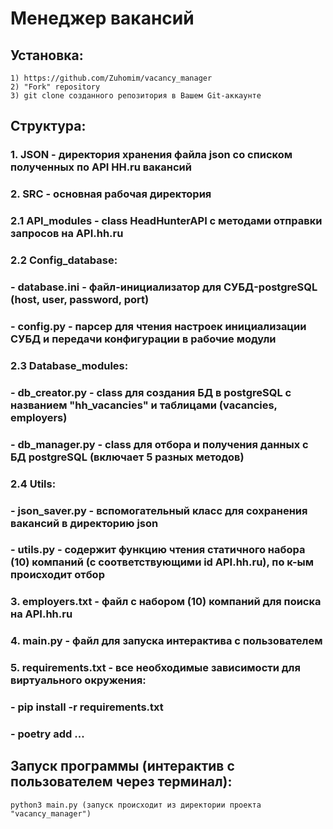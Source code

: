 # Менеджер вакансий

## Установка:

```
1) https://github.com/Zuhomim/vacancy_manager
2) "Fork" repository
3) git clone созданного репозитория в Вашем Git-аккаунте
```

## Структура:

### 1. JSON - директория хранения файла json со списком полученных по API HH.ru вакансий

### 2. SRC - основная рабочая директория

### 2.1 API_modules - class HeadHunterAPI с методами отправки запросов на API.hh.ru

### 2.2 Config_database:

### - database.ini - файл-инициализатор для СУБД-postgreSQL (host, user, password, port)

### - config.py - парсер для чтения настроек инициализации СУБД и передачи конфигурации в рабочие модули

### 2.3 Database_modules:

### - db_creator.py - class для создания БД в postgreSQL с названием "hh_vacancies" и таблицами (vacancies, employers)

### - db_manager.py - class для отбора и получения данных с БД postgreSQL (включает 5 разных методов)

### 2.4 Utils:

### - json_saver.py - вспомогательный класс для сохранения вакансий в директорию json

### - utils.py - содержит функцию чтения статичного набора (10) компаний (с соответствующими id API.hh.ru), по к-ым происходит отбор

### 3. employers.txt - файл с набором (10) компаний для поиска на API.hh.ru

### 4. main.py - файл для запуска интерактива с пользователем

### 5. requirements.txt - все необходимые зависимости для виртуального окружения:

### - pip install -r requirements.txt

### - poetry add ...

## Запуск программы (интерактив с пользователем через терминал):
```
python3 main.py (запуск происходит из директории проекта "vacancy_manager")
```
